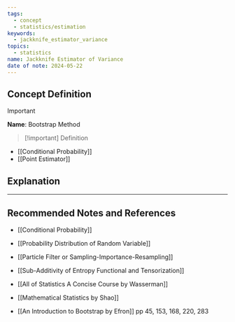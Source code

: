 ```yaml
---
tags:
  - concept
  - statistics/estimation
keywords:
  - jackknife_estimator_variance
topics:
  - statistics
name: Jackknife Estimator of Variance
date of note: 2024-05-22
---
```


## Concept Definition

>[!important]
>**Name**: Bootstrap Method

>[!important] Definition


- [[Conditional Probability]]
- [[Point Estimator]]

## Explanation












-----------
##  Recommended Notes and References

- [[Conditional Probability]]
- [[Probability Distribution of Random Variable]]

- [[Particle Filter or Sampling-Importance-Resampling]]

- [[Sub-Additivity of Entropy Functional and Tensorization]]


- [[All of Statistics A Concise Course by Wasserman]]
- [[Mathematical Statistics by Shao]]
- [[An Introduction to Bootstrap by Efron]] pp 45, 153, 168, 220, 283